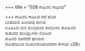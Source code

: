 +++
title = "028 ಗಾಹಿನಲಿ ಗಾಢಿಸಿದ"

+++
ಗಾಹಿನಲಿ ಗಾಢಿಸಿದ ಗದೆ ಹೊರ  
ಬಾಹೆಯಲಿ ಹಿಂಗಿದವು ಠಾಣದ  
ಲೂಹಿಸಿದ ಮನ ಮುಗ್ಗಿದುದು ಕಂದೊಳಲ ತೋಹಿನಲಿ  
ಕಾಹುರದ ಹೊಯ್ಲುಗಳು ನೋಟದ   
ಕಾಹಿನಲಿ ಕಿಡಿಗೆದರೆ ಘಾಯದ  
ಸೋಹೆಯರಿವ ಸುಜಾಣರೊದಗಿದರರಸ ಕೇಳೆಂದ     ॥28॥